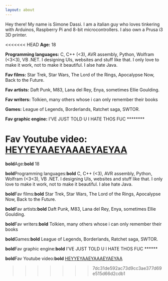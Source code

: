 ```yaml
---
layout: about
---
```


Hey there! My name is Simone Dassi. I am a italian guy who loves tinkering with Arduinos, Raspberry Pi and 8-bit microcontrollers. I also own a Prusa i3 3D printer.


<<<<<<< HEAD
**Age:** 18

**Programming languages:** C, C++ (<3), AVR assembly, Python, Wolfram (<3<3), VB .NET. I designing UIs, websites and stuff like that. I only love to make it work, not to make it beautiful. I alse hate Java.

**Fav films:** Star Trek, Star Wars, The Lord of the Rings, Apocalypse Now, Back to the Future.

**Fav artists:** Daft Punk, M83, Lana del Rey, Enya, sometimes Ellie Goulding.

**Fav writers:** Tolkien, many others whose i can only remember their books

**Games:** League of Legends, Borderlands, Ratchet saga, SWTOR.

**Fav graphic engine:** I'VE JUST TOLD U I HATE THOS FUC ********

**Fav Youtube video:** [HEYYEYAAEYAAAEYAEYAA](https://www.youtube.com/watch?v=ZZ5LpwO-An4)
=======
**bold**Age:**bold** 18

**bold**Programming languages:**bold** C, C++ (<3), AVR assembly, Python, Wolfram (<3<3), VB .NET. I designing UIs, websites and stuff like that. I only love to make it work, not to make it beautiful. I alse hate Java.

**bold**Fav films:**bold** Star Trek, Star Wars, The Lord of the Rings, Apocalypse Now, Back to the Future.

**bold**Fav artists:**bold** Daft Punk, M83, Lana del Rey, Enya, sometimes Ellie Goulding.

**bold**Fav writers:**bold** Tolkien, many others whose i can only remember their books

**bold**Games:**bold** League of Legends, Borderlands, Ratchet saga, SWTOR.

**bold**Fav graphic engine:**bold** I'VE JUST TOLD U I HATE THOS FUC ******

**bold**Fav Youtube video:**bold** [HEYYEYAAEYAAAEYAEYAA](https://www.youtube.com/watch?v=ZZ5LpwO-An4)
>>>>>>> 7dc31de592ac73d9cc3ae377d69e515d66d2cdb1
